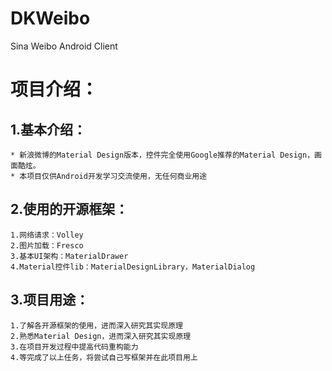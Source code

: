 # DKWeibo
Sina Weibo Android Client

# 项目介绍：
## 1.基本介绍：
    * 新浪微博的Material Design版本，控件完全使用Google推荐的Material Design，画面酷炫。
    * 本项目仅供Android开发学习交流使用，无任何商业用途
    
## 2.使用的开源框架：
    1.网络请求：Volley
    2.图片加载：Fresco
    3.基本UI架构：MaterialDrawer
    4.Material控件lib：MaterialDesignLibrary，MaterialDialog
    
## 3.项目用途：
    1.了解各开源框架的使用，进而深入研究其实现原理
    2.熟悉Material Design，进而深入研究其实现原理
    3.在项目开发过程中提高代码重构能力
    4.等完成了以上任务，将尝试自己写框架并在此项目用上

